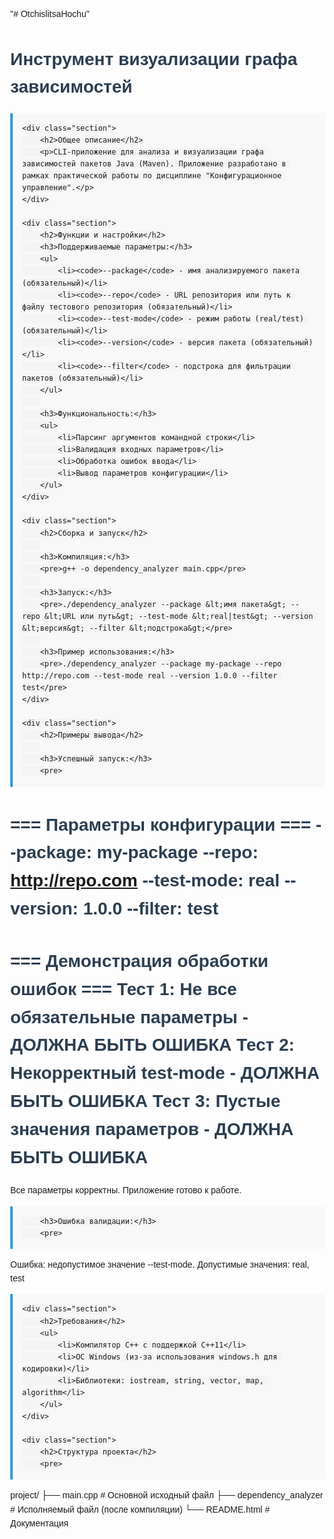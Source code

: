 "# OtchislitsaHochu" 
<!DOCTYPE html>
<html>
<head>
    <title>Инструмент визуализации графа зависимостей</title>
    <style>
        body { font-family: Arial, sans-serif; margin: 40px; line-height: 1.6; }
        h1, h2 { color: #2c3e50; }
        code { background: #f4f4f4; padding: 2px 6px; border-radius: 3px; }
        pre { background: #f8f8f8; padding: 15px; border-left: 4px solid #3498db; overflow-x: auto; }
        .section { margin-bottom: 30px; }
    </style>
</head>
<body>
    <h1>Инструмент визуализации графа зависимостей</h1>
    
    <div class="section">
        <h2>Общее описание</h2>
        <p>CLI-приложение для анализа и визуализации графа зависимостей пакетов Java (Maven). Приложение разработано в рамках практической работы по дисциплине "Конфигурационное управление".</p>
    </div>

    <div class="section">
        <h2>Функции и настройки</h2>
        <h3>Поддерживаемые параметры:</h3>
        <ul>
            <li><code>--package</code> - имя анализируемого пакета (обязательный)</li>
            <li><code>--repo</code> - URL репозитория или путь к файлу тестового репозитория (обязательный)</li>
            <li><code>--test-mode</code> - режим работы (real/test) (обязательный)</li>
            <li><code>--version</code> - версия пакета (обязательный)</li>
            <li><code>--filter</code> - подстрока для фильтрации пакетов (обязательный)</li>
        </ul>
        
        <h3>Функциональность:</h3>
        <ul>
            <li>Парсинг аргументов командной строки</li>
            <li>Валидация входных параметров</li>
            <li>Обработка ошибок ввода</li>
            <li>Вывод параметров конфигурации</li>
        </ul>
    </div>

    <div class="section">
        <h2>Сборка и запуск</h2>
        
        <h3>Компиляция:</h3>
        <pre>g++ -o dependency_analyzer main.cpp</pre>
        
        <h3>Запуск:</h3>
        <pre>./dependency_analyzer --package &lt;имя пакета&gt; --repo &lt;URL или путь&gt; --test-mode &lt;real|test&gt; --version &lt;версия&gt; --filter &lt;подстрока&gt;</pre>
        
        <h3>Пример использования:</h3>
        <pre>./dependency_analyzer --package my-package --repo http://repo.com --test-mode real --version 1.0.0 --filter test</pre>
    </div>

    <div class="section">
        <h2>Примеры вывода</h2>
        
        <h3>Успешный запуск:</h3>
        <pre>
=== Параметры конфигурации ===
--package: my-package
--repo: http://repo.com
--test-mode: real
--version: 1.0.0
--filter: test
==============================

=== Демонстрация обработки ошибок ===
Тест 1: Не все обязательные параметры - ДОЛЖНА БЫТЬ ОШИБКА
Тест 2: Некорректный test-mode - ДОЛЖНА БЫТЬ ОШИБКА
Тест 3: Пустые значения параметров - ДОЛЖНА БЫТЬ ОШИБКА
=====================================
Все параметры корректны. Приложение готово к работе.
        </pre>
        
        <h3>Ошибка валидации:</h3>
        <pre>
Ошибка: недопустимое значение --test-mode. Допустимые значения: real, test
        </pre>
    </div>

    <div class="section">
        <h2>Требования</h2>
        <ul>
            <li>Компилятор C++ с поддержкой C++11</li>
            <li>ОС Windows (из-за использования windows.h для кодировки)</li>
            <li>Библиотеки: iostream, string, vector, map, algorithm</li>
        </ul>
    </div>

    <div class="section">
        <h2>Структура проекта</h2>
        <pre>
project/
├── main.cpp          # Основной исходный файл
├── dependency_analyzer # Исполняемый файл (после компиляции)
└── README.html       # Документация
        </pre>
    </div>
</body>
</html>